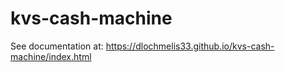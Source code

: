 # kvs-cash-machine

See documentation at: <https://dlochmelis33.github.io/kvs-cash-machine/index.html>
